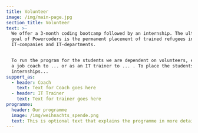 ```yaml
---
title: Volunteer
image: /img/main-page.jpg
section_title: Volunteer
text: >-
  We offer a 3-month coding bootcamp followed by an internship. The ultimate
  goal of Powercoders is the permanent placement of trained refugees in
  IT-companies and IT-departments.


  To run the program for the students we are dependent on volunteers, either as
  a job coach to ... or as an IT trainer to ... . To place the students in
  internships...
support_as:
  - header: Coach
    text: Text for Coach goes here
  - header: IT Trainer
    text: Text for trainer goes here
programme:
  header: Our programme
  image: /img/weihnachts_spende.png
  text: This is optional text that explains the programme in more detail.
---
```

